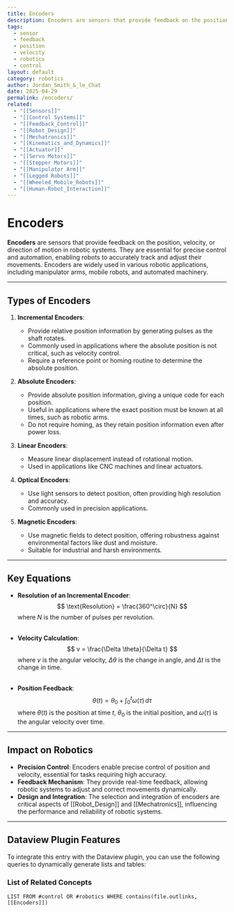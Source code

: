 ```yaml
---
title: Encoders
description: Encoders are sensors that provide feedback on the position, velocity, or direction of motion in robotic systems, essential for precise control and automation.
tags:
  - sensor
  - feedback
  - position
  - velocity
  - robotics
  - control
layout: default
category: robotics
author: Jordan_Smith_&_le_Chat
date: 2025-04-29
permalink: /encoders/
related:
  - "[[Sensors]]"
  - "[[Control Systems]]"
  - "[[Feedback_Control]]"
  - "[[Robot_Design]]"
  - "[[Mechatronics]]"
  - "[[Kinematics_and_Dynamics]]"
  - "[[Actuator]]"
  - "[[Servo Motors]]"
  - "[[Stepper Motors]]"
  - "[[Manipulator Arm]]"
  - "[[Legged Robots]]"
  - "[[Wheeled_Mobile_Robots]]"
  - "[[Human-Robot_Interaction]]"
---
```


# Encoders

**Encoders** are sensors that provide feedback on the position, velocity, or direction of motion in robotic systems. They are essential for precise control and automation, enabling robots to accurately track and adjust their movements. Encoders are widely used in various robotic applications, including manipulator arms, mobile robots, and automated machinery.

---

## Types of Encoders

1. **Incremental Encoders**:
   - Provide relative position information by generating pulses as the shaft rotates.
   - Commonly used in applications where the absolute position is not critical, such as velocity control.
   - Require a reference point or homing routine to determine the absolute position.

2. **Absolute Encoders**:
   - Provide absolute position information, giving a unique code for each position.
   - Useful in applications where the exact position must be known at all times, such as robotic arms.
   - Do not require homing, as they retain position information even after power loss.

3. **Linear Encoders**:
   - Measure linear displacement instead of rotational motion.
   - Used in applications like CNC machines and linear actuators.

4. **Optical Encoders**:
   - Use light sensors to detect position, often providing high resolution and accuracy.
   - Commonly used in precision applications.

5. **Magnetic Encoders**:
   - Use magnetic fields to detect position, offering robustness against environmental factors like dust and moisture.
   - Suitable for industrial and harsh environments.

---

## Key Equations

- **Resolution of an Incremental Encoder**:
  $$
  \text{Resolution} = \frac{360^\circ}{N}
  $$
  where $N$ is the number of pulses per revolution.
  <br></br>

- **Velocity Calculation**:
  $$
  v = \frac{\Delta \theta}{\Delta t}
  $$
  where $v$ is the angular velocity, $\Delta \theta$ is the change in angle, and $\Delta t$ is the change in time.
  <br></br>

- **Position Feedback**:
  $$
  \theta(t) = \theta_0 + \int_{0}^{t} \omega(\tau) \, d\tau
  $$
  where $\theta(t)$ is the position at time $t$, $\theta_0$ is the initial position, and $\omega(\tau)$ is the angular velocity over time.

---

## Impact on Robotics

- **Precision Control**: Encoders enable precise control of position and velocity, essential for tasks requiring high accuracy.
- **Feedback Mechanism**: They provide real-time feedback, allowing robotic systems to adjust and correct movements dynamically.
- **Design and Integration**: The selection and integration of encoders are critical aspects of [[Robot_Design]] and [[Mechatronics]], influencing the performance and reliability of robotic systems.

---

## Dataview Plugin Features

To integrate this entry with the Dataview plugin, you can use the following queries to dynamically generate lists and tables:

### List of Related Concepts
```dataview
LIST FROM #control OR #robotics WHERE contains(file.outlinks, [[Encoders]])



